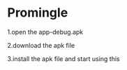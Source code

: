 # Promingle

1.open the app-debug.apk

2.download the apk file

3.install the apk file and start using this
